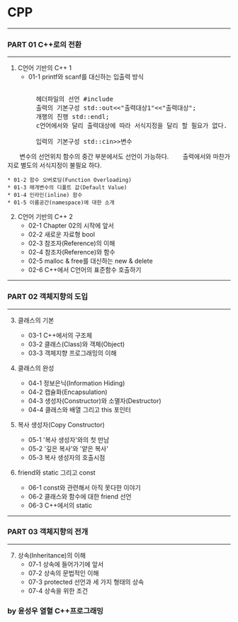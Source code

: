 # CPP

---
### PART 01 C++로의 전환
---

 1. C언어 기반의 C++ 1
	* 01-1 printf와 scanf를 대신하는 입출력 방식
		<pre>  
		헤더파일의 선언 #include <iostream>
		출력의 기본구성 std::out<<"출력대상1"<<"출력대상";
		개행의 진행 std::endl;
		c언어에서와 달리 출력대상에 따라 서식지정을 달리 할 필요가 없다.
        
        입력의 기본구성 std::cin>>변수
        변수의 선언위치 함수의 중간 부분에서도 선언이 가능하다.
        출력에서와 마찬가지로 별도의 서식지정이 불필요 하다.
		</pre>
	
	* 01-2 함수 오버로딩(Function Overloading)
	* 01-3 매개변수의 디폴트 값(Default Value)
	* 01-4 인라인(inline) 함수
	* 01-5 이름공간(namespace)에 대한 소개

2. C언어 기반의 C++ 2
	* 02-1 Chapter 02의 시작에 앞서
	* 02-2 새로운 자료형 bool
	* 02-3 참조자(Reference)의 이해
	* 02-4 참조자(Reference)와 함수
	* 02-5 malloc & free를 대신하는 new & delete
	* 02-6 C++에서 C언어의 표준함수 호출하기

---
### PART 02 객체지향의 도입
---

3. 클래스의 기본
	* 03-1 C++에서의 구조체
	* 03-2 클래스(Class)와 객체(Object)
	* 03-3 객체지향 프로그래밍의 이해
	
4. 클래스의 완성
	* 04-1 정보은닉(Information Hiding)
	* 04-2 캡슐화(Encapsulation)
	* 04-3 생성자(Constructor)와 소멸자(Destructor)
	* 04-4 클래스와 배열 그리고 this 포인터
	
5. 복사 생성자(Copy Constructor)
	* 05-1 '복사 생성자'와의 첫 만남
	* 05-2 '깊은 복사'와 '얕은 복사'
	* 05-3 복사 생성자의 호출시점
	
6. friend와 static 그리고 const
	* 06-1 const와 관련해서 아직 못다한 이야기
	* 06-2 클래스와 함수에 대한 friend 선언
	* 06-3 C++에서의 static
	
---
### PART 03 객체지향의 전개
---

7. 상속(Inheritance)의 이해
	* 07-1 상속에 들어가기에 앞서
	* 07-2 상속의 문법적인 이해
	* 07-3 protected 선언과 세 가지 형태의 상속
	* 07-4 상속을 위한 조건
	

  











### by 윤성우 열혈 C++프로그래밍

